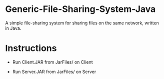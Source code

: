 # Generic-File-Sharing-System-Java

A simple file-sharing system for sharing files on the same network, written in Java.

# Instructions

* Run Client.JAR from JarFiles/ on Client

* Run Server.JAR from JarFiles/ on Server
